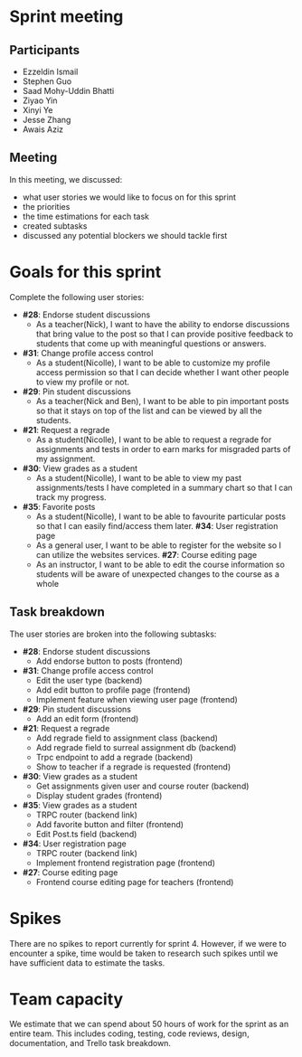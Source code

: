 # Sprint meeting
## Participants
- Ezzeldin Ismail
- Stephen Guo
- Saad Mohy-Uddin Bhatti
- Ziyao Yin
- Xinyi Ye
- Jesse Zhang
- Awais Aziz

## Meeting
In this meeting, we discussed:
- what user stories we would like to focus on for this sprint
- the priorities
- the time estimations for each task
- created subtasks
- discussed any potential blockers we should tackle first

# Goals for this sprint
Complete the following user stories:
- **#28**: Endorse student discussions
  - As a teacher(Nick), I want to have the ability to endorse discussions that bring value to the post so that I can provide positive feedback to students that come up with meaningful questions or answers.
- **#31**: Change profile access control
  - As a student(Nicolle), I want to be able to customize my profile access permission so that I can decide whether I want other people to view my profile or not.
- **#29**: Pin student discussions
  - As a teacher(Nick and Ben), I want to be able to pin important posts so that it stays on top of the list and can be viewed by all the students.
- **#21**: Request a regrade
  - As a student(Nicolle), I want to be able to request a regrade for assignments and tests in order to earn marks for misgraded parts of my assignment.
- **#30**: View grades as a student
  - As a student(Nicolle), I want to be able to view my past assignments/tests I have completed in a summary chart so that I can track my progress.
- **#35**: Favorite posts
  - As a student(Nicolle), I want to be able to favourite particular posts so that I can easily find/access them later.
  **#34**: User registration page
  - As a general user, I want to be able to register for the website so I can utilize the websites services.
  **#27**: Course editing page
  - As an instructor, I want to be able to edit the course information so students will be aware of unexpected changes to the course as a whole

## Task breakdown
The user stories are broken into the following subtasks:
- **#28**: Endorse student discussions
  - Add endorse button to posts (frontend)
- **#31**: Change profile access control
  - Edit the user type (backend)
  - Add edit button to profile page (frontend)
  - Implement feature when viewing user page (frontend)
- **#29**: Pin student discussions
  - Add an edit form (frontend)
- **#21**: Request a regrade
  - Add regrade field to assignment class (backend)
  - Add regrade field to surreal assignment db (backend)
  - Trpc endpoint to add a regrade (backend)
  - Show to teacher if a regrade is requested (frontend)
- **#30**: View grades as a student
  - Get assignments given user and course router (backend)
  - Display student grades (frontend)
- **#35**: View grades as a student
  - TRPC router (backend link)
  - Add favorite button and filter (frontend)
  - Edit Post.ts field (backend)
- **#34**: User registration page
  - TRPC router (backend link)
  - Implement frontend registration page (frontend)
- **#27**: Course editing page
  - Frontend course editing page for teachers (frontend)

# Spikes
There are no spikes to report currently for sprint 4. However, if we were to encounter a spike, time would be taken to research such spikes
until we have sufficient data to estimate the tasks.

# Team capacity
We estimate that we can spend about 50 hours of work for the sprint as an entire team. This includes coding, testing, code reviews, design, documentation, and Trello task breakdown.
